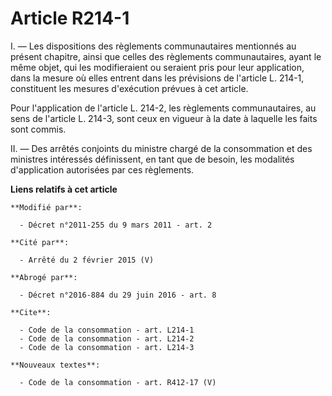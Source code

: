 # Article R214-1

I. ― Les dispositions des règlements communautaires mentionnés au présent chapitre, ainsi que celles des règlements
communautaires, ayant le même objet, qui les modifieraient ou seraient pris pour leur application, dans la mesure où elles
entrent dans les prévisions de l'article L. 214-1, constituent les mesures d'exécution prévues à cet article. 

Pour l'application de l'article L. 214-2, les règlements communautaires, au sens de l'article L. 214-3, sont ceux en vigueur
à la date à laquelle les faits sont commis. 

II. ― Des arrêtés conjoints du ministre chargé de la consommation et des ministres intéressés définissent, en tant que de
besoin, les modalités d'application autorisées par ces règlements.

**Liens relatifs à cet article**

	**Modifié par**:

	  - Décret n°2011-255 du 9 mars 2011 - art. 2

	**Cité par**:

	  - Arrêté du 2 février 2015 (V)

	**Abrogé par**:

	  - Décret n°2016-884 du 29 juin 2016 - art. 8

	**Cite**:

	  - Code de la consommation - art. L214-1
	  - Code de la consommation - art. L214-2
	  - Code de la consommation - art. L214-3

	**Nouveaux textes**:

	  - Code de la consommation - art. R412-17 (V)
